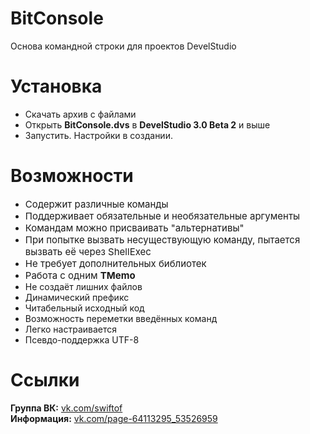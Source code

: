 # BitConsole
Основа командной строки для проектов DevelStudio

<h1>Установка</h1>
<ul>
<li>Скачать архив с файлами</li>
<li>Открыть <b>BitConsole.dvs</b> в <b>DevelStudio 3.0 Beta 2</b> и выше</li>
<li>Запустить. Настройки в создании.</li>
</ul>


<h1>Возможности</h1>
<ul>
<li><span style="font-size: 15px">Содержит различные команды</span></li>
<li><span style="font-size: 15px">Поддерживает обязательные и необязательные аргументы</span></li>
<li><span style="font-size: 15px">Командам можно присваивать "альтернативы"</span></li>
<li><span style="font-size: 15px">При попытке вызвать несуществующую команду, пытается вызвать её через ShellExec</span></li>
<li><span style="font-size: 15px">Не требует дополнительных библиотек</span></li>
<li><span style="font-size: 15px">Работа с одним <b>TMemo</b></span></li>
<li>Не создаёт лишних файлов</li>
<li>Динамический префикс</li>
<li>Читабельный исходный код</li>
<li>Возможность переметки введённых команд</li>
<li>Легко настраивается</li>
<li>Псевдо-поддержка UTF-8</li>
</ul>

<h1>Ссылки</h1>
<b>Группа ВК:</b> <a href="http://vk.com/swiftof">vk.com/swiftof</a><br>
<b>Информация:</b> <a href="https://vk.com/page-64113295_53526959">vk.com/page-64113295_53526959</a>
